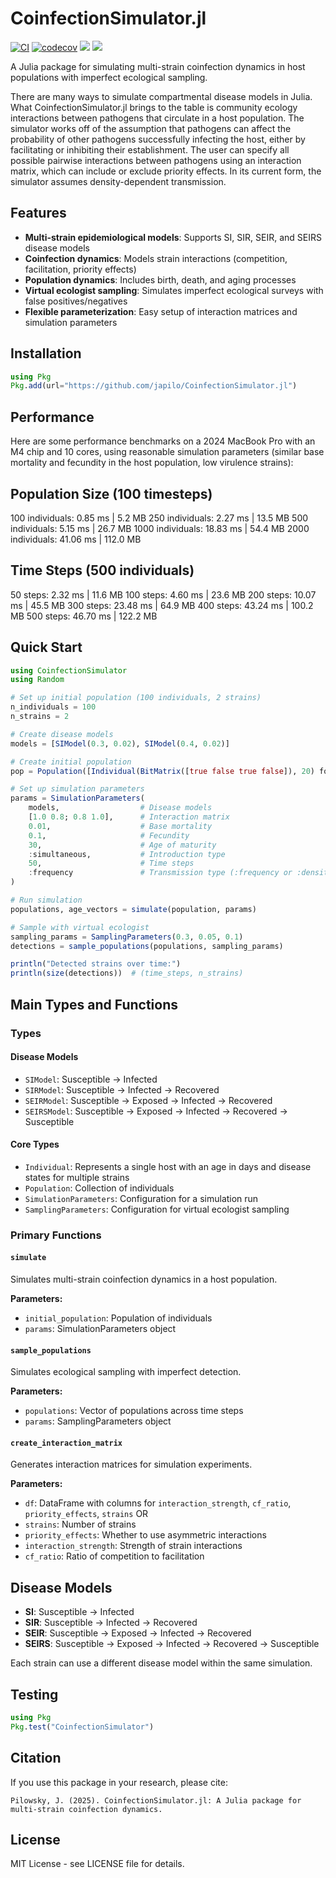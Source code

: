# CoinfectionSimulator.jl

[![CI](https://github.com/japilo/CoinfectionSimulator.jl/workflows/CI/badge.svg)](https://github.com/japilo/CoinfectionSimulator.jl/actions)
[![codecov](https://codecov.io/gh/japilo/CoinfectionSimulator.jl/branch/main/graph/badge.svg)](https://codecov.io/gh/japilo/CoinfectionSimulator.jl)
[![](https://img.shields.io/badge/docs-stable-blue.svg)](https://japilo.github.io/CoinfectionSimulator.jl/stable)
[![](https://img.shields.io/badge/docs-dev-blue.svg)](https://japilo.github.io/CoinfectionSimulator.jl/dev)

A Julia package for simulating multi-strain coinfection dynamics in host populations with imperfect ecological sampling.

There are many ways to simulate compartmental disease models in Julia. What CoinfectionSimulator.jl brings to the table is community ecology interactions between pathogens that circulate in a host population. The simulator works off of the assumption that pathogens can affect the probability of other pathogens successfully infecting the host, either by facilitating or inhibiting their establishment. The user can specify all possible pairwise interactions between pathogens using an interaction matrix, which can include or exclude priority effects. In its current form, the simulator assumes density-dependent transmission.

## Features

- **Multi-strain epidemiological models**: Supports SI, SIR, SEIR, and SEIRS disease models
- **Coinfection dynamics**: Models strain interactions (competition, facilitation, priority effects)
- **Population dynamics**: Includes birth, death, and aging processes
- **Virtual ecologist sampling**: Simulates imperfect ecological surveys with false positives/negatives
- **Flexible parameterization**: Easy setup of interaction matrices and simulation parameters

## Installation

```julia
using Pkg
Pkg.add(url="https://github.com/japilo/CoinfectionSimulator.jl")
```

## Performance

Here are some performance benchmarks on a 2024 MacBook Pro with an M4 chip and 10 cores, using reasonable simulation parameters (similar base mortality and fecundity in the host population, low virulence strains):

Population Size (100 timesteps)
----------------------------------------------------------------------
100  individuals:    0.85 ms |    5.2 MB
250  individuals:    2.27 ms |   13.5 MB
500  individuals:    5.15 ms |   26.7 MB
1000 individuals:   18.83 ms |   54.4 MB
2000 individuals:   41.06 ms |  112.0 MB

Time Steps (500 individuals)
----------------------------------------------------------------------
50 steps:      2.32 ms |    11.6 MB
100 steps:     4.60 ms |    23.6 MB
200 steps:    10.07 ms |    45.5 MB
300 steps:    23.48 ms |    64.9 MB
400 steps:    43.24 ms |   100.2 MB
500 steps:    46.70 ms |   122.2 MB

## Quick Start

```julia
using CoinfectionSimulator
using Random

# Set up initial population (100 individuals, 2 strains)
n_individuals = 100
n_strains = 2

# Create disease models
models = [SIModel(0.3, 0.02), SIModel(0.4, 0.02)]

# Create initial population
pop = Population([Individual(BitMatrix([true false true false]), 20) for _ in 1:100])

# Set up simulation parameters
params = SimulationParameters(
    models,                  # Disease models
    [1.0 0.8; 0.8 1.0],      # Interaction matrix
    0.01,                    # Base mortality
    0.1,                     # Fecundity
    30,                      # Age of maturity
    :simultaneous,           # Introduction type
    50,                      # Time steps
    :frequency               # Transmission type (:frequency or :density)
)

# Run simulation
populations, age_vectors = simulate(population, params)

# Sample with virtual ecologist
sampling_params = SamplingParameters(0.3, 0.05, 0.1)
detections = sample_populations(populations, sampling_params)

println("Detected strains over time:")
println(size(detections))  # (time_steps, n_strains)
```

## Main Types and Functions

### Types

#### Disease Models
- `SIModel`: Susceptible → Infected
- `SIRModel`: Susceptible → Infected → Recovered
- `SEIRModel`: Susceptible → Exposed → Infected → Recovered
- `SEIRSModel`: Susceptible → Exposed → Infected → Recovered → Susceptible

#### Core Types
- `Individual`: Represents a single host with an age in days and disease states for multiple strains
- `Population`: Collection of individuals
- `SimulationParameters`: Configuration for a simulation run
- `SamplingParameters`: Configuration for virtual ecologist sampling

### Primary Functions

#### `simulate`

Simulates multi-strain coinfection dynamics in a host population.

**Parameters:**
- `initial_population`: Population of individuals
- `params`: SimulationParameters object

#### `sample_populations`

Simulates ecological sampling with imperfect detection.

**Parameters:**
- `populations`: Vector of populations across time steps
- `params`: SamplingParameters object

#### `create_interaction_matrix`

Generates interaction matrices for simulation experiments.

**Parameters:**
- `df`: DataFrame with columns for `interaction_strength`, `cf_ratio`, `priority_effects`, `strains`
OR
- `strains`: Number of strains
- `priority_effects`: Whether to use asymmetric interactions
- `interaction_strength`: Strength of strain interactions
- `cf_ratio`: Ratio of competition to facilitation

## Disease Models

- **SI**: Susceptible → Infected
- **SIR**: Susceptible → Infected → Recovered
- **SEIR**: Susceptible → Exposed → Infected → Recovered
- **SEIRS**: Susceptible → Exposed → Infected → Recovered → Susceptible

Each strain can use a different disease model within the same simulation.

## Testing

```julia
using Pkg
Pkg.test("CoinfectionSimulator")
```

## Citation

If you use this package in your research, please cite:

```
Pilowsky, J. (2025). CoinfectionSimulator.jl: A Julia package for multi-strain coinfection dynamics.
```

## License

MIT License - see LICENSE file for details.
